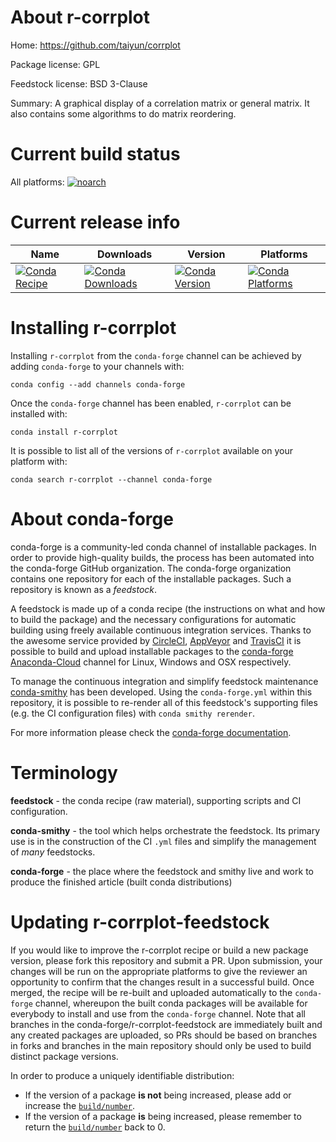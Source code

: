 About r-corrplot
================

Home: https://github.com/taiyun/corrplot

Package license: GPL

Feedstock license: BSD 3-Clause

Summary: A graphical display of a correlation matrix or general matrix. It also contains some algorithms to do matrix reordering.



Current build status
====================

All platforms:
[![noarch](https://img.shields.io/circleci/project/github/conda-forge/r-corrplot-feedstock/master.svg?label=noarch)](https://circleci.com/gh/conda-forge/r-corrplot-feedstock)

Current release info
====================

| Name | Downloads | Version | Platforms |
| --- | --- | --- | --- |
| [![Conda Recipe](https://img.shields.io/badge/recipe-r--corrplot-green.svg)](https://anaconda.org/conda-forge/r-corrplot) | [![Conda Downloads](https://img.shields.io/conda/dn/conda-forge/r-corrplot.svg)](https://anaconda.org/conda-forge/r-corrplot) | [![Conda Version](https://img.shields.io/conda/vn/conda-forge/r-corrplot.svg)](https://anaconda.org/conda-forge/r-corrplot) | [![Conda Platforms](https://img.shields.io/conda/pn/conda-forge/r-corrplot.svg)](https://anaconda.org/conda-forge/r-corrplot) |

Installing r-corrplot
=====================

Installing `r-corrplot` from the `conda-forge` channel can be achieved by adding `conda-forge` to your channels with:

```
conda config --add channels conda-forge
```

Once the `conda-forge` channel has been enabled, `r-corrplot` can be installed with:

```
conda install r-corrplot
```

It is possible to list all of the versions of `r-corrplot` available on your platform with:

```
conda search r-corrplot --channel conda-forge
```


About conda-forge
=================

conda-forge is a community-led conda channel of installable packages.
In order to provide high-quality builds, the process has been automated into the
conda-forge GitHub organization. The conda-forge organization contains one repository
for each of the installable packages. Such a repository is known as a *feedstock*.

A feedstock is made up of a conda recipe (the instructions on what and how to build
the package) and the necessary configurations for automatic building using freely
available continuous integration services. Thanks to the awesome service provided by
[CircleCI](https://circleci.com/), [AppVeyor](https://www.appveyor.com/)
and [TravisCI](https://travis-ci.org/) it is possible to build and upload installable
packages to the [conda-forge](https://anaconda.org/conda-forge)
[Anaconda-Cloud](https://anaconda.org/) channel for Linux, Windows and OSX respectively.

To manage the continuous integration and simplify feedstock maintenance
[conda-smithy](https://github.com/conda-forge/conda-smithy) has been developed.
Using the ``conda-forge.yml`` within this repository, it is possible to re-render all of
this feedstock's supporting files (e.g. the CI configuration files) with ``conda smithy rerender``.

For more information please check the [conda-forge documentation](https://conda-forge.org/docs/).

Terminology
===========

**feedstock** - the conda recipe (raw material), supporting scripts and CI configuration.

**conda-smithy** - the tool which helps orchestrate the feedstock.
                   Its primary use is in the construction of the CI ``.yml`` files
                   and simplify the management of *many* feedstocks.

**conda-forge** - the place where the feedstock and smithy live and work to
                  produce the finished article (built conda distributions)


Updating r-corrplot-feedstock
=============================

If you would like to improve the r-corrplot recipe or build a new
package version, please fork this repository and submit a PR. Upon submission,
your changes will be run on the appropriate platforms to give the reviewer an
opportunity to confirm that the changes result in a successful build. Once
merged, the recipe will be re-built and uploaded automatically to the
`conda-forge` channel, whereupon the built conda packages will be available for
everybody to install and use from the `conda-forge` channel.
Note that all branches in the conda-forge/r-corrplot-feedstock are
immediately built and any created packages are uploaded, so PRs should be based
on branches in forks and branches in the main repository should only be used to
build distinct package versions.

In order to produce a uniquely identifiable distribution:
 * If the version of a package **is not** being increased, please add or increase
   the [``build/number``](https://conda.io/docs/user-guide/tasks/build-packages/define-metadata.html#build-number-and-string).
 * If the version of a package **is** being increased, please remember to return
   the [``build/number``](https://conda.io/docs/user-guide/tasks/build-packages/define-metadata.html#build-number-and-string)
   back to 0.
